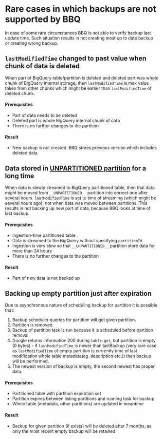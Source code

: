 # Rare cases in which backups are not supported by BBQ

In case of some rare circumstances BBQ is not able to verify backup last update time. Such situation results in not creating most up to date backup or creating wrong backup.

## `lastModifiedTime` changed to past value when chunk of data is deleted 

When part of BigQuery table/partition is deleted and deleted part was whole chunk of BigQuery internal storage, then `lastModifiedTime` is max value taken from other chunks which might be earlier than `lastModifiedTime` of deleted chunk.

#### Prerequisites
* Part of data needs to be deleted
* Deleted part is whole BigQuery internal chunk of data
* There is no further changes to the partition

#### Result
* New backup is not created. BBQ stores previous version which includes deleted data

## Data stored in [__UNPARTITIONED__ partition](https://cloud.google.com/bigquery/docs/querying-partitioned-tables#ingestion-time_partitioned_tables_unpartitioned_partition) for a long time

When data is slowly streamed to BigQuery partitioned table, then that data might be moved from `__UNPARTITIONED__` partition into correct one after several hours. `lastModifiedTime` is set to time of streaming (which might be several hours ago), not when data was moved between partitions. This results in not backing up new part of data, because BBQ looks at time of last backup.

#### Prerequisites
* Ingestion-time partitioned table
* Data is streamed to the BigQuery without specifying `partitionId`
* Ingestion is very slow so that `__UNPARTITIONED__` partition store data for more than 24 hours
* There is no further changes to the partition

#### Result
* Part of new data is not backed up

## Backing up empty partition just after expiration

Due to asynchronous nature of scheduling backup for partition it is possible that: 
1. Backup scheduler queries for partition will get given partition. 
2. Partition is removed.
3. Backup of partition task is run because it is scheduled before partition removal. 
4. Google returns information 200 during `table.get`, but partition is empty (0 bytes) - if `lastModifiedTime` is newer than lastBackup (very rare case as `lastModifiedTime` of empty partition is currently time of last modification whole table metadata(eg. description etc.)) then backup will be performed.
5. The newest version of backup is empty, the second newest has proper data.

#### Prerequisites
* Partitioned table with partition expiration set
* Partition expires between listing partitions and running task for backup
* Whole table (metadata, other partitions) are updated in meantime

#### Result
* Backup for given partition (if exists) will be deleted after 7 months, as only the most recent empty backup will be retained 
